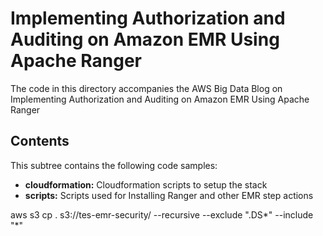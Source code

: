 # Implementing Authorization and Auditing on Amazon EMR Using Apache Ranger
The code in this directory accompanies the AWS Big Data Blog on Implementing Authorization and Auditing on Amazon EMR Using Apache Ranger

## Contents

This subtree contains the following code samples:

- **cloudformation:** Cloudformation scripts to setup the stack
- **scripts:** Scripts used for Installing Ranger and other EMR step actions

aws s3 cp . s3://tes-emr-security/ --recursive --exclude ".DS*" --include "*"